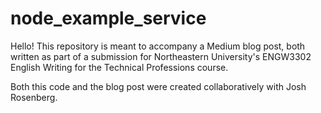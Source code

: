# node_example_service
Hello! This repository is meant to accompany a Medium blog post, both written as part of a submission for Northeastern University's ENGW3302 English Writing for the Technical Professions course. 

Both this code and the blog post were created collaboratively with Josh Rosenberg. 
